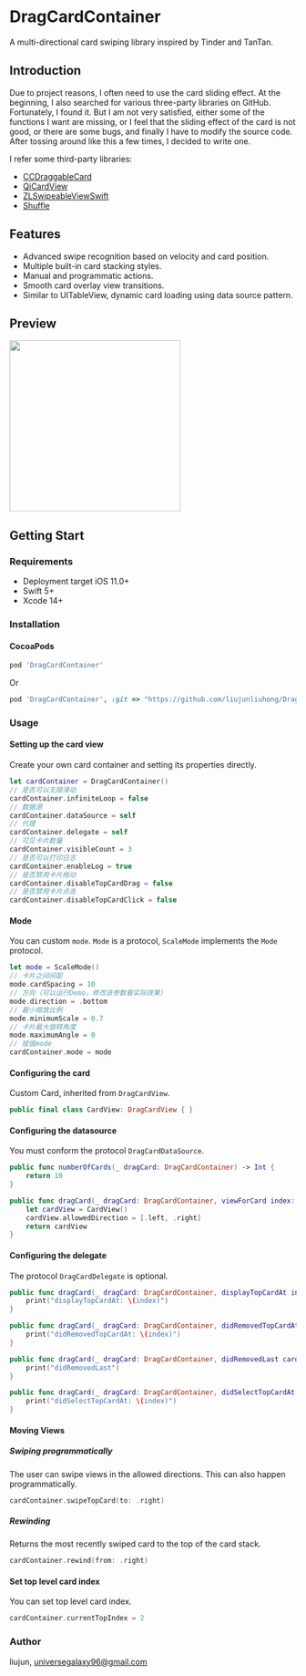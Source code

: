 # DragCardContainer

A multi-directional card swiping library inspired by Tinder and TanTan.

## Introduction

Due to project reasons, I often need to use the card sliding effect. At the beginning, I also searched for various three-party libraries on GitHub. Fortunately, I found it. But I am not very satisfied, either some of the functions I want are missing, or I feel that the sliding effect of the card is not good, or there are some bugs, and finally I have to modify the source code. After tossing around like this a few times, I decided to write one.

I refer some third-party libraries:

- [CCDraggableCard](https://github.com/liuzechen/CCDraggableCard-Master)
- [QiCardView](https://github.com/QiShare/QiCardView)
- [ZLSwipeableViewSwift](https://github.com/zhxnlai/ZLSwipeableViewSwift)
- [Shuffle](https://github.com/mac-gallagher/Shuffle)

## Features

- Advanced swipe recognition based on velocity and card position.
- Multiple built-in card stacking styles.
- Manual and programmatic actions.
- Smooth card overlay view transitions.
- Similar to UITableView, dynamic card loading using data source pattern.

## Preview

<img src="GIF/example.gif" width="300">

## Getting Start

### Requirements

- Deployment target iOS 11.0+
- Swift 5+
- Xcode 14+

### Installation

#### CocoaPods

```ruby
pod 'DragCardContainer'
```

Or

```ruby
pod 'DragCardContainer', :git => "https://github.com/liujunliuhong/DragCardContainer.git"
```

### Usage

#### Setting up the card view

Create your own card container and setting its properties directly.

```swift
let cardContainer = DragCardContainer()
// 是否可以无限滑动
cardContainer.infiniteLoop = false
// 数据源
cardContainer.dataSource = self
// 代理
cardContainer.delegate = self
// 可见卡片数量
cardContainer.visibleCount = 3
// 是否可以打印日志
cardContainer.enableLog = true
// 是否禁用卡片拖动
cardContainer.disableTopCardDrag = false
// 是否禁用卡片点击
cardContainer.disableTopCardClick = false
```

#### Mode

You can custom `mode`. `Mode` is a protocol, `ScaleMode` implements the `Mode` protocol.

```swift
let mode = ScaleMode()
// 卡片之间间距
mode.cardSpacing = 10
// 方向（可以运行Demo，修改该参数看实际效果）
mode.direction = .bottom
// 最小缩放比例
mode.minimumScale = 0.7
// 卡片最大旋转角度
mode.maximumAngle = 0
// 赋值mode
cardContainer.mode = mode
```

#### Configuring the card

Custom Card, inherited from `DragCardView`.

```swift
public final class CardView: DragCardView { }
```

#### Configuring the datasource

You must conform the protocol `DragCardDataSource`.

```swift
public func numberOfCards(_ dragCard: DragCardContainer) -> Int {
    return 10
}

public func dragCard(_ dragCard: DragCardContainer, viewForCard index: Int) -> DragCardView {
    let cardView = CardView()
    cardView.allowedDirection = [.left, .right]
    return cardView
}
```

#### Configuring the delegate

The protocol `DragCardDelegate` is optional.

```swift
public func dragCard(_ dragCard: DragCardContainer, displayTopCardAt index: Int, with cardView: DragCardView) {
    print("displayTopCardAt: \(index)")
}

public func dragCard(_ dragCard: DragCardContainer, didRemovedTopCardAt index: Int, direction: Direction, with cardView: DragCardView) {
    print("didRemovedTopCardAt: \(index)")
}

public func dragCard(_ dragCard: DragCardContainer, didRemovedLast cardView: DragCardView) {
    print("didRemovedLast")
}

public func dragCard(_ dragCard: DragCardContainer, didSelectTopCardAt index: Int, with cardView: DragCardView) {
    print("didSelectTopCardAt: \(index)")
}
```

#### Moving Views

##### Swiping programmatically

The user can swipe views in the allowed directions. This can also happen programmatically.

```swift
cardContainer.swipeTopCard(to: .right)
```

##### Rewinding

Returns the most recently swiped card to the top of the card stack.

```swift
cardContainer.rewind(from: .right)
```

#### Set top level card index

You can set top level card index.

```swift
cardContainer.currentTopIndex = 2
```

### Author

liujun, universegalaxy96@gmail.com
